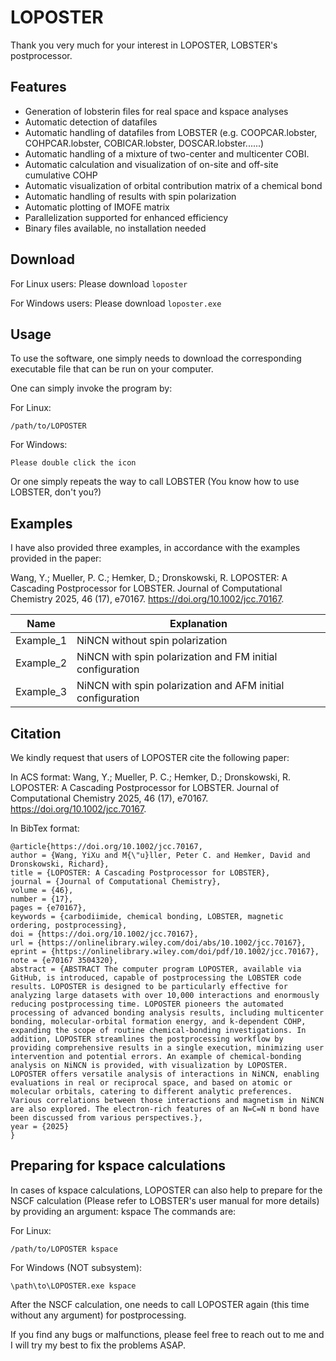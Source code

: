 # LOPOSTER
Thank you very much for your interest in LOPOSTER, LOBSTER's postprocessor.

## Features
- Generation of lobsterin files for real space and kspace analyses
- Automatic detection of datafiles
- Automatic handling of datafiles from LOBSTER (e.g. COOPCAR.lobster, COHPCAR.lobster, COBICAR.lobster, DOSCAR.lobster......)
- Automatic handling of a mixture of two-center and multicenter COBI.
- Automatic calculation and visualization of on-site and off-site cumulative COHP
- Automatic visualization of orbital contribution matrix of a chemical bond
- Automatic handling of results with spin polarization
- Automatic plotting of IMOFE matrix
- Parallelization supported for enhanced efficiency
- Binary files available, no installation needed

## Download
For Linux users: Please download `loposter`

For Windows users: Please download `loposter.exe`

## Usage
To use the software, one simply needs to download the corresponding executable file that can be run on your computer.

One can simply invoke the program by:

For Linux:
```
/path/to/LOPOSTER
```
For Windows:
```
Please double click the icon
```
Or one simply repeats the way to call LOBSTER (You know how to use LOBSTER, don't you?)

## Examples

I have also provided three examples, in accordance with the examples provided in the paper:

Wang, Y.; Mueller, P. C.; Hemker, D.; Dronskowski, R. LOPOSTER: A Cascading Postprocessor for LOBSTER. Journal of Computational Chemistry 2025, 46 (17), e70167. https://doi.org/10.1002/jcc.70167.

|Name|Explanation|
|---|---|
|Example_1|NiNCN without spin polarization|
|Example_2|NiNCN with spin polarization and FM initial configuration|
|Example_3|NiNCN with spin polarization and AFM initial configuration|

## Citation

We kindly request that users of LOPOSTER cite the following paper:

In ACS format:
Wang, Y.; Mueller, P. C.; Hemker, D.; Dronskowski, R. LOPOSTER: A Cascading Postprocessor for LOBSTER. Journal of Computational Chemistry 2025, 46 (17), e70167. https://doi.org/10.1002/jcc.70167.

In BibTex format:
```
@article{https://doi.org/10.1002/jcc.70167,
author = {Wang, YiXu and M{\"u}ller, Peter C. and Hemker, David and Dronskowski, Richard},
title = {LOPOSTER: A Cascading Postprocessor for LOBSTER},
journal = {Journal of Computational Chemistry},
volume = {46},
number = {17},
pages = {e70167},
keywords = {carbodiimide, chemical bonding, LOBSTER, magnetic ordering, postprocessing},
doi = {https://doi.org/10.1002/jcc.70167},
url = {https://onlinelibrary.wiley.com/doi/abs/10.1002/jcc.70167},
eprint = {https://onlinelibrary.wiley.com/doi/pdf/10.1002/jcc.70167},
note = {e70167 3504320},
abstract = {ABSTRACT The computer program LOPOSTER, available via GitHub, is introduced, capable of postprocessing the LOBSTER code results. LOPOSTER is designed to be particularly effective for analyzing large datasets with over 10,000 interactions and enormously reducing postprocessing time. LOPOSTER pioneers the automated processing of advanced bonding analysis results, including multicenter bonding, molecular-orbital formation energy, and k-dependent COHP, expanding the scope of routine chemical-bonding investigations. In addition, LOPOSTER streamlines the postprocessing workflow by providing comprehensive results in a single execution, minimizing user intervention and potential errors. An example of chemical-bonding analysis on NiNCN is provided, with visualization by LOPOSTER. LOPOSTER offers versatile analysis of interactions in NiNCN, enabling evaluations in real or reciprocal space, and based on atomic or molecular orbitals, catering to different analytic preferences. Various correlations between those interactions and magnetism in NiNCN are also explored. The electron-rich features of an N=C=N π bond have been discussed from various perspectives.},
year = {2025}
}
```

## Preparing for kspace calculations
In cases of kspace calculations, LOPOSTER can also help to prepare for the NSCF calculation (Please refer to LOBSTER's user manual for more details) by providing an argument: kspace
The commands are:

For Linux:
```
/path/to/LOPOSTER kspace
```
For Windows (NOT subsystem):
```
\path\to\LOPOSTER.exe kspace
```

After the NSCF calculation, one needs to call LOPOSTER again (this time without any argument) for postprocessing.

If you find any bugs or malfunctions, please feel free to reach out to me and I will try my best to fix the problems ASAP.



